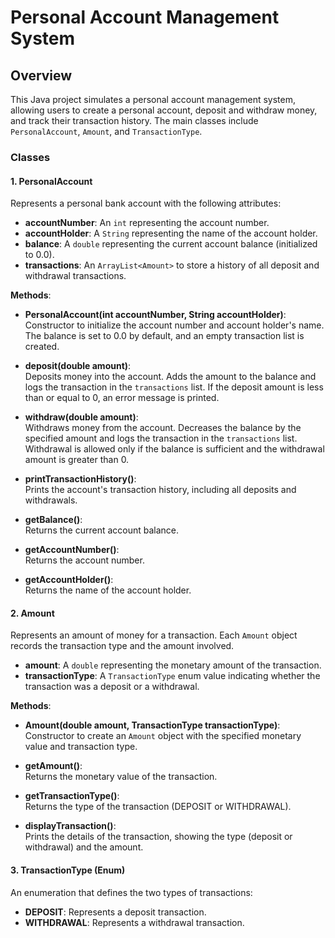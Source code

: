 # Personal Account Management System

## Overview

This Java project simulates a personal account management system, allowing users to create a personal account, deposit and withdraw money, and track their transaction history. The main classes include `PersonalAccount`, `Amount`, and `TransactionType`.

### Classes

#### 1. **PersonalAccount**

Represents a personal bank account with the following attributes:

- **accountNumber**: An `int` representing the account number.
- **accountHolder**: A `String` representing the name of the account holder.
- **balance**: A `double` representing the current account balance (initialized to 0.0).
- **transactions**: An `ArrayList<Amount>` to store a history of all deposit and withdrawal transactions.

**Methods**:

- **PersonalAccount(int accountNumber, String accountHolder)**:  
  Constructor to initialize the account number and account holder's name. The balance is set to 0.0 by default, and an empty transaction list is created.

- **deposit(double amount)**:  
  Deposits money into the account. Adds the amount to the balance and logs the transaction in the `transactions` list. If the deposit amount is less than or equal to 0, an error message is printed.

- **withdraw(double amount)**:  
  Withdraws money from the account. Decreases the balance by the specified amount and logs the transaction in the `transactions` list. Withdrawal is allowed only if the balance is sufficient and the withdrawal amount is greater than 0.

- **printTransactionHistory()**:  
  Prints the account's transaction history, including all deposits and withdrawals.

- **getBalance()**:  
  Returns the current account balance.

- **getAccountNumber()**:  
  Returns the account number.

- **getAccountHolder()**:  
  Returns the name of the account holder.

#### 2. **Amount**

Represents an amount of money for a transaction. Each `Amount` object records the transaction type and the amount involved.

- **amount**: A `double` representing the monetary amount of the transaction.
- **transactionType**: A `TransactionType` enum value indicating whether the transaction was a deposit or a withdrawal.

**Methods**:

- **Amount(double amount, TransactionType transactionType)**:  
  Constructor to create an `Amount` object with the specified monetary value and transaction type.

- **getAmount()**:  
  Returns the monetary value of the transaction.

- **getTransactionType()**:  
  Returns the type of the transaction (DEPOSIT or WITHDRAWAL).

- **displayTransaction()**:  
  Prints the details of the transaction, showing the type (deposit or withdrawal) and the amount.

#### 3. **TransactionType (Enum)**

An enumeration that defines the two types of transactions:  
- **DEPOSIT**: Represents a deposit transaction.
- **WITHDRAWAL**: Represents a withdrawal transaction.
